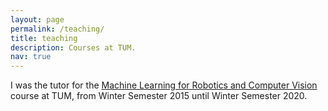 ```yaml
---
layout: page
permalink: /teaching/
title: teaching
description: Courses at TUM.
nav: true
---
```


I was the tutor for the <a href="https://vision.in.tum.de/teaching/ws2020/ml4cv">Machine Learning for Robotics and Computer Vision</a> course at TUM, from Winter Semester 2015 until Winter Semester 2020.

